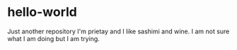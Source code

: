 # hello-world
Just another repository 
I'm prietay and I like sashimi and wine. 
I am not sure what I am doing but I am trying.
